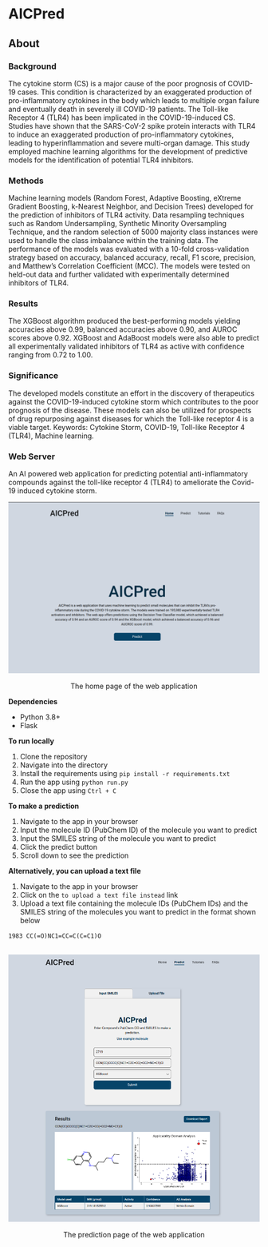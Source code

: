 # AICPred

## About

### Background 
The cytokine storm (CS) is a major cause of the poor prognosis of COVID-19 cases. This condition is characterized by an exaggerated production of pro-inflammatory cytokines in the body which leads to multiple organ failure and eventually death in severely ill COVID-19 patients. The Toll-like Receptor 4 (TLR4) has been implicated in the COVID-19-induced CS. Studies have shown that the SARS-CoV-2 spike protein interacts with TLR4 to induce an exaggerated production of pro-inflammatory cytokines, leading to hyperinflammation and severe multi-organ damage. This study employed machine learning algorithms for the development of predictive models for the identification of potential TLR4 inhibitors.

### Methods 
Machine learning models (Random Forest, Adaptive Boosting, eXtreme Gradient Boosting, k-Nearest Neighbor, and Decision Trees) developed for the prediction of inhibitors of TLR4 activity. Data resampling techniques such as Random Undersampling, Synthetic Minority Oversampling Technique, and the random selection of 5000 majority class instances were used to handle the class imbalance within the training data. The performance of the models was evaluated with a 10-fold cross-validation strategy based on accuracy, balanced accuracy, recall, F1 score, precision, and Matthew’s Correlation Coefficient (MCC). The models were tested on held-out data and further validated with experimentally determined inhibitors of TLR4.

### Results 
The XGBoost algorithm produced the best-performing models yielding accuracies above 0.99, balanced accuracies above 0.90, and AUROC scores above 0.92. XGBoost and AdaBoost models were also able to predict all experimentally validated inhibitors of TLR4 as active with confidence ranging from 0.72 to 1.00. 

### Significance 
The developed models constitute an effort in the discovery of therapeutics against the COVID-19-induced cytokine storm which contributes to the poor prognosis of the disease. These models can also be utilized for prospects of drug repurposing against diseases for which the Toll-like receptor 4 is a viable target.
Keywords: Cytokine Storm, COVID-19, Toll-like Receptor 4 (TLR4), Machine learning.

### Web Server
An AI powered web application for predicting potential anti-inflammatory compounds against the toll-like receptor 4 (TLR4) to ameliorate the Covid-19 induced cytokine storm.

![Home Page](images/homepage.png)
<p style="text-align:center;">The home page of the web application<p>

**Dependencies**  

* Python 3.8+
* Flask

**To run locally**

1. Clone the repository
2. Navigate into the directory 
3. Install the requirements using `pip install -r requirements.txt`
4. Run the app using `python run.py`
5. Close the app using `Ctrl + C`

**To make a prediction**
1. Navigate to the app in your browser
2. Input the molecule ID (PubChem ID) of the molecule you want to predict
3. Input the SMILES string of the molecule you want to predict
4. Click the predict button
5. Scroll down to see the prediction

**Alternatively, you can upload a text file**
1. Navigate to the app in your browser
2. Click on the `to upload a text file instead` link
3. Upload a text file containing the molecule IDs (PubChem IDs) and the SMILES string of the molecules you want to predict in the format shown below
```
1983 CC(=O)NC1=CC=C(C=C1)O


```

![Prediction Page](images/upload.png)
<p style="text-align:center;">The prediction page of the web application<p>
